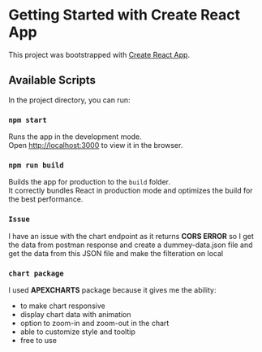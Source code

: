 # Getting Started with Create React App

This project was bootstrapped with [Create React App](https://github.com/facebook/create-react-app).

## Available Scripts

In the project directory, you can run:

### `npm start`

Runs the app in the development mode.\
Open [http://localhost:3000](http://localhost:3000) to view it in the browser.

### `npm run build`

Builds the app for production to the `build` folder.\
It correctly bundles React in production mode and optimizes the build for the best performance.


### `Issue`

I have an issue with the chart endpoint as it returns <b>CORS ERROR</b> so I get the data from postman response and create a dummey-data.json file 
and get the data from this JSON file and make the filteration on local

### `chart package`

I used <b>APEXCHARTS</b> package because it gives me the ability:
- to make chart responsive
- display chart data with animation
- option to zoom-in and zoom-out in the chart
- able to customize style and tooltip
- free to use
